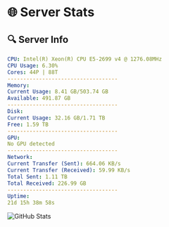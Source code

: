 # 🌐 Server Stats
## 🔍 Server Info
```yaml
CPU: Intel(R) Xeon(R) CPU E5-2699 v4 @ 1276.08MHz
CPU Usage: 6.30%
Cores: 44P | 88T
-----------------------------------
Memory:
Current Usage: 8.41 GB/503.74 GB
Available: 491.87 GB
-----------------------------------
Disk:
Current Usage: 32.16 GB/1.71 TB
Free: 1.59 TB
-----------------------------------
GPU:
No GPU detected
-----------------------------------
Network:
Current Transfer (Sent): 664.06 KB/s
Current Transfer (Received): 59.99 KB/s
Total Sent: 1.11 TB
Total Received: 226.99 GB
-----------------------------------
Uptime:
21d 15h 38m 58s
```
![GitHub Stats](https://img.shields.io/badge/Updated-2025-05-11_08:47:46-blue)